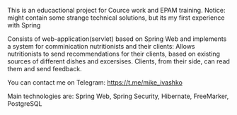 This is an educactional project for Cource work and EPAM training. Notice: might contain some strange technical solutions, but its my first experience with Spring

Consists of web-application(servlet) based on Spring Web and implements a system for comminication nutritionists and their clients: 
Allows nutritionists to send recommendations for their clients, based on existing sources of different dishes and excersises. 
Clients, from their side, can read them and send feedback.

You can contact me on Telegram: https://t.me/mike_ivashko

Main technologies are: Spring Web, Spring Security, Hibernate, FreeMarker, PostgreSQL


